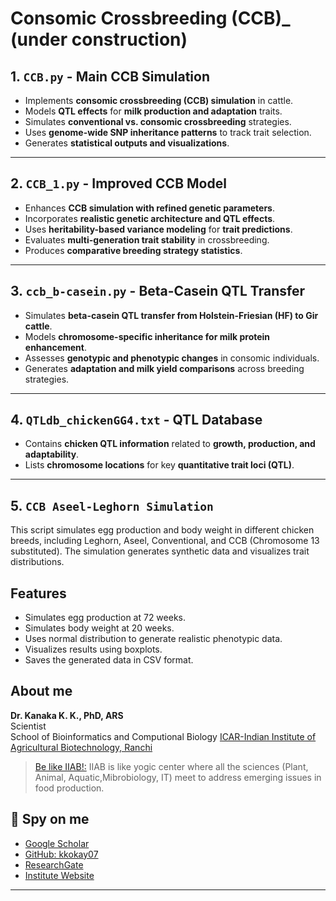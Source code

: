 # Consomic Crossbreeding (CCB)_ (under construction)

## **1. `CCB.py` - Main CCB Simulation**
- Implements **consomic crossbreeding (CCB) simulation** in cattle.
- Models **QTL effects** for **milk production and adaptation** traits.
- Simulates **conventional vs. consomic crossbreeding** strategies.
- Uses **genome-wide SNP inheritance patterns** to track trait selection.
- Generates **statistical outputs and visualizations**.

---

## **2. `CCB_1.py` - Improved CCB Model**
- Enhances **CCB simulation with refined genetic parameters**.
- Incorporates **realistic genetic architecture and QTL effects**.
- Uses **heritability-based variance modeling** for **trait predictions**.
- Evaluates **multi-generation trait stability** in crossbreeding.
- Produces **comparative breeding strategy statistics**.

---

## **3. `ccb_b-casein.py` - Beta-Casein QTL Transfer**
- Simulates **beta-casein QTL transfer from Holstein-Friesian (HF) to Gir cattle**.
- Models **chromosome-specific inheritance for milk protein enhancement**.
- Assesses **genotypic and phenotypic changes** in consomic individuals.
- Generates **adaptation and milk yield comparisons** across breeding strategies.

---

## **4. `QTLdb_chickenGG4.txt` - QTL Database**
- Contains **chicken QTL information** related to **growth, production, and adaptability**.
- Lists **chromosome locations** for key **quantitative trait loci (QTL)**.

---
## **5. `CCB Aseel-Leghorn Simulation`**

This script simulates egg production and body weight in different chicken breeds, including Leghorn, Aseel, Conventional, and CCB (Chromosome 13 substituted). The simulation generates synthetic data and visualizes trait distributions.

## Features
- Simulates egg production at 72 weeks.
- Simulates body weight at 20 weeks.
- Uses normal distribution to generate realistic phenotypic data.
- Visualizes results using boxplots.
- Saves the generated data in CSV format.


## About me

**Dr. Kanaka K. K., PhD, ARS**  
Scientist  
School of Bioinformatics and Computional Biology 
[ICAR-Indian Institute of Agricultural Biotechnology, Ranchi](https://iiab.icar.gov.in/)
> [Be like IIAB!:](https://www.researchgate.net/publication/379512649_ICAR-IIAB_Annual_Report-_2023) IIAB is like yogic center where all the sciences (Plant, Animal, Aquatic,Mibrobiology, IT) meet to address emerging issues in food production.

## 🔎 Spy on me
- [Google Scholar](https://scholar.google.com/citations?hl=en&user=0dQ7Sf8AAAAJ&view_op=list_works&sortby=pubdate)
- [GitHub: kkokay07](https://github.com/kkokay07)
- [ResearchGate](https://www.researchgate.net/profile/Kanaka-K-K/research)
- [Institute Website](https://iiab.icar.gov.in/staff/dr-kanaka-k-k/)

---

